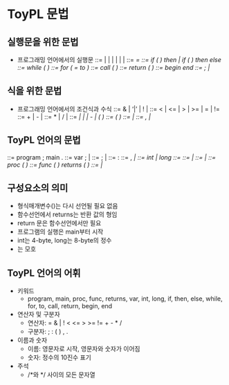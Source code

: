 # ToyPL 문법

## 실행문을 위한 문법
- 프로그래밍 언어에서의 실행문
<Stmt> ::= <AsgnStmt> | <IfStmt> | <WhileStmt> | <ForStmt> | <CallStmt> | <RtrnStmt> | <CompStmt>
<AsgnStmt> ::= <Var> = <Expr>
<IfStmt> ::= if ( <Cond> ) then <Stmt> | if ( <Cond> ) then <Stmt> else <Stmt>
<WhileStmt> ::= while ( <Cond> ) <Stmt>
<ForStmt> ::= for ( <Var> = <Expr> to <Expr> ) <Stmt>
<CallStmt> ::= call <ProcName> ( <ParamList> )
<RtrnStmt> ::= return ( <Expr> )
<CompStmt> ::= begin <StmtList> end
<StmtList> ::= <StmtList> ; <Stmt> | <Stmt>

## 식을 위한 문법
- 프로그래밍 언어에서의 조건식과 수식
<Cond> ::= <Cond> & <Rel> | <Cond> ‘|’ <Rel> | ! <Rel> | <Rel>
<Rel> ::= <Expr> < <Expr> | <Expr> <= <Expr> | <Expr> > <Expr> | <Expr> >= <Expr> | <Expr> = <Expr> | <Expr> != <Expr>
<Expr> ::= <Expr> + <Term> | <Expr> - <Term> | <Term>
<Term> ::= <Term> * <Fact> | <Term> / <Fact> | <Fact>
<Fact> ::= <Var> | <Number> | <FuncCall> | - <Fact> | ( <Expr> )
<FuncCall> ::= <FuncName> ( <ParamList> )
<ParamList> ::= <ExprList> | 
<ExprList> ::= <ExprList> , <Expr> | <Expr>

## ToyPL 언어의 문법
<Program> ::= program <Name> ; <SubPgmList> main <VarDecl> <CompStmt> .
<VarDecl> ::= var <DclList> ; | 
<DclList> ::= <DclList> ; <Decl> | <Decl>
<Decl> ::= <VarList> : <Type>
<VarList> ::= <VarList> , <Var> | <Var>
<Type> ::= int | long
<Var> ::= <Name>
<SubPgmList> ::= <SubPgmList> <SubPgm> |
<SubPgm> ::= <ProcDecl> | <FuncDecl>
<ProcDecl> ::= proc <ProcName> ( <FormParam> ) <VarDecl> <CompStmt>
<FuncDecl> ::= func <FuncName> ( <FormParam> ) returns ( <Type> ) <VarDecl> <CompStmt>
<FormParam> ::= <DclList> |

## 구성요소의 의미
- 형식매개변수(<FormParam>)는 다시 선언될 필요 없음
- 함수선언에서 returns는 반환 값의 형임
- return 문은 함수선언에서만 필요
- 프로그램의 실행은 main부터 시작
- int는 4-byte, long는 8-byte의 정수
- <IfStmt>는 모호


## ToyPL 언어의 어휘
- 키워드
	- program, main, proc, func, returns, var, int, long, if, then, else, while, for, to, call, return, begin, end
- 연산자 및 구분자
	- 연산자: = & | ! < <= > >= != + - * /
	- 구분자: ; : ( ) , .
- 이름과 숫자
	- 이름: 영문자로 시작, 영문자와 숫자가 이어짐
	- 숫자: 정수의 10진수 표기
- 주석
	- /*와 */ 사이의 모든 문자열

